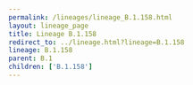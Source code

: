 ```yaml
---
permalink: /lineages/lineage_B.1.158.html
layout: lineage_page
title: Lineage B.1.158
redirect_to: ../lineage.html?lineage=B.1.158
lineage: B.1.158
parent: B.1
children: ['B.1.158']
---
```

